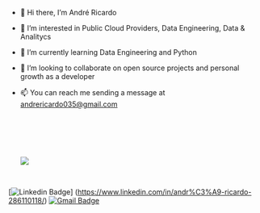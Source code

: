 
- 👋 Hi there, I’m André Ricardo
- 👀 I’m interested in Public Cloud Providers, Data Engineering, Data & Analitycs
- 🌱 I’m currently learning Data Engineering and Python
- 💞️ I’m looking to collaborate on open source projects and personal growth as a developer
- 📫 You can reach me sending a message at andrericardo035@gmail.com

  <br>
  <br>
  <br>
  <br>


  [<img src="https://img.shields.io/badge/AndréRicardo-0077B5.svg?&style=for-the-badge&logo=linkedin&logoColor=white" />](https://www.linkedin.com/in/andr%C3%A9-ricardo-286110118/)

<br>

[![Linkedin Badge](https://img.shields.io/badge/-AndréRicardo-blue?style=flat-square&logo=Linkedin&logoColor=white&link=https://www.linkedin.com/in/andr%C3%A9-ricardo-286110118/)]
(https://www.linkedin.com/in/andr%C3%A9-ricardo-286110118/) 
[![Gmail Badge](https://img.shields.io/badge/-andrericardo035@gmail.com-c14438?style=flat-square&logo=Gmail&logoColor=white&link=mailto:andrericardo035@gmail.com)](mailto:andrericardo035@gmail.com)




